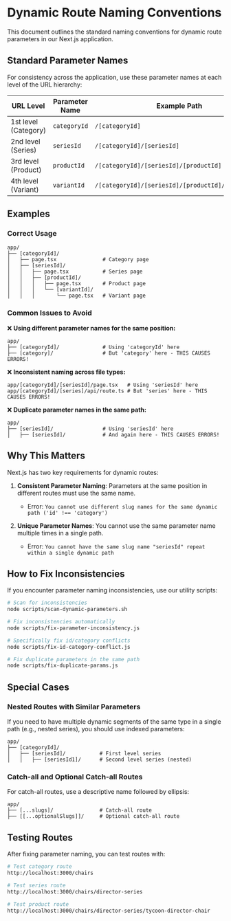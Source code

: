 # Dynamic Route Naming Conventions

This document outlines the standard naming conventions for dynamic route parameters in our Next.js application.

## Standard Parameter Names

For consistency across the application, use these parameter names at each level of the URL hierarchy:

| URL Level | Parameter Name | Example Path |
|-----------|---------------|--------------|
| 1st level (Category) | `categoryId` | `/[categoryId]` |
| 2nd level (Series) | `seriesId` | `/[categoryId]/[seriesId]` |
| 3rd level (Product) | `productId` | `/[categoryId]/[seriesId]/[productId]` |
| 4th level (Variant) | `variantId` | `/[categoryId]/[seriesId]/[productId]/[variantId]` |

## Examples

### Correct Usage

```
app/
├── [categoryId]/
│   ├── page.tsx               # Category page
│   ├── [seriesId]/
│   │   ├── page.tsx           # Series page
│   │   ├── [productId]/
│   │   │   ├── page.tsx       # Product page
│   │   │   └── [variantId]/
│   │   │       └── page.tsx   # Variant page
```

### Common Issues to Avoid

❌ **Using different parameter names for the same position:**

```
app/
├── [categoryId]/              # Using 'categoryId' here
├── [category]/                # But 'category' here - THIS CAUSES ERRORS!
```

❌ **Inconsistent naming across file types:**

```
app/[categoryId]/[seriesId]/page.tsx   # Using 'seriesId' here
app/[categoryId]/[series]/api/route.ts # But 'series' here - THIS CAUSES ERRORS!
```

❌ **Duplicate parameter names in the same path:**

```
app/
├── [seriesId]/                # Using 'seriesId' here
│   ├── [seriesId]/            # And again here - THIS CAUSES ERRORS!
```

## Why This Matters

Next.js has two key requirements for dynamic routes:

1. **Consistent Parameter Naming**: Parameters at the same position in different routes must use the same name.
   - Error: `You cannot use different slug names for the same dynamic path ('id' !== 'category')`

2. **Unique Parameter Names**: You cannot use the same parameter name multiple times in a single path.
   - Error: `You cannot have the same slug name "seriesId" repeat within a single dynamic path`

## How to Fix Inconsistencies

If you encounter parameter naming inconsistencies, use our utility scripts:

```bash
# Scan for inconsistencies
node scripts/scan-dynamic-parameters.sh

# Fix inconsistencies automatically
node scripts/fix-parameter-inconsistency.js

# Specifically fix id/category conflicts
node scripts/fix-id-category-conflict.js

# Fix duplicate parameters in the same path
node scripts/fix-duplicate-params.js
```

## Special Cases

### Nested Routes with Similar Parameters

If you need to have multiple dynamic segments of the same type in a single path (e.g., nested series), you should use indexed parameters:

```
app/
├── [categoryId]/
│   ├── [seriesId]/           # First level series
│   │   ├── [seriesId1]/      # Second level series (nested)
```

### Catch-all and Optional Catch-all Routes

For catch-all routes, use a descriptive name followed by ellipsis:

```
app/
├── [...slugs]/               # Catch-all route
├── [[...optionalSlugs]]/     # Optional catch-all route
```

## Testing Routes

After fixing parameter naming, you can test routes with:

```bash
# Test category route
http://localhost:3000/chairs

# Test series route
http://localhost:3000/chairs/director-series

# Test product route
http://localhost:3000/chairs/director-series/tycoon-director-chair
```